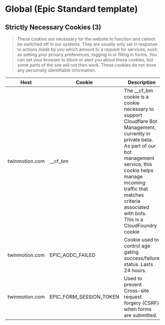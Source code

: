 # Global (Epic Standard template)

## Strictly Necessary Cookies (3)

> These cookies are necessary for the website to function and cannot be switched off in our systems. They are usually only set in response to actions made by you which amount to a request for services, such as setting your privacy preferences, logging in or filling in forms. You can set your browser to block or alert you about these cookies, but some parts of the site will not then work. These cookies do not store any personally identifiable information.

| Host | Cookie | Description |
| ---- | ------ | ----------- |
| twinmotion.com | __cf_bm | The __cf_bm cookie is a cookie necessary to support Cloudflare Bot Management, currently in private beta. As part of our bot management service, this cookie helps manage incoming traffic that matches criteria associated with bots.<br/>This is a CloudFoundry cookie |
| twinmotion.com | EPIC_AODC_FAILED | Cookie used to control age gating success/failure status.  Lasts 24 hours. |
| twinmotion.com | EPIC_FORM_SESSION_TOKEN | Used to prevent Cross-site request forgery (CSRF) when forms are submitted. |


